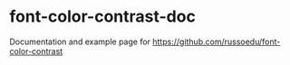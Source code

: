 # font-color-contrast-doc
Documentation and example page for https://github.com/russoedu/font-color-contrast
